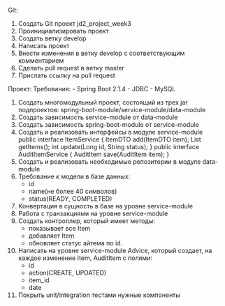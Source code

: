 ﻿ Git:
1. Создать Git проект jd2_project_week3
2. Проинициализировать проект 
3. Создать ветку develop
4. Написать проект
5. Внести изменения в ветку develop c соответствующим комментарием
6. Сделать pull request в ветку master
7. Прислать ссылку на pull request

Проект:
	Требования:
	- Spring Boot 2.1.4
	- JDBC
	- MySQL
1. Создать многомодульный проект, состоящий из трех jar подпроектов: spring-boot-module/service-module/data-module
2. Создать зависимость service-module oт data-module
3. Создать зависимость spring-boot-module oт service-module
4. Создать и реализовать интерфейсы в модуле service-module  
public interface ItemService {
    ItemDTO add(ItemDTO item);
    List<ItemDTO> getItems();
    int update(Long id, String status);
}
public interface AuditItemService {
    AuditItem save(AuditItem item);
}
5. Создать и реализовать необходимые репозитории в модуле data-module
6. Требование к модели в базе данных:
	- id
	- name(не более 40 символов)
	- status(READY, COMPLETED)
7. Конвертация в сущность в базе на уровне service-module
8. Работа с транзакциями на уровне service-module
9. Создать контроллер, который имеет методы: 
	- показывает все Item
	- добавляет Item
	- обновляет статус айтема по id. 
10. Написать на уровне service-module Advice, который создает, на каждое изменение Item, AuditItem с полями:
	- id
	- action(CREATE, UPDATED) 
	- item_id
	- date
12. Покрыть unit/integration тестами нужные компоненты
